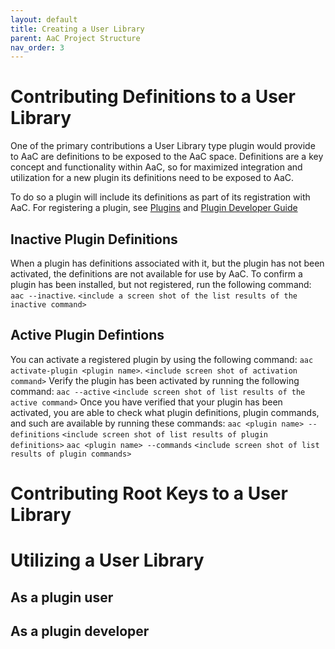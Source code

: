 ```yaml
---
layout: default
title: Creating a User Library
parent: AaC Project Structure
nav_order: 3
---
```

# Contributing Definitions to a User Library
One of the primary contributions a User Library type plugin would provide to AaC are definitions to be exposed to the AaC space. Definitions are a key concept and functionality within AaC, so for maximized integration and utilization for a new plugin its definitions need to be exposed to AaC. 

To do so a plugin will include its definitions as part of its registration with AaC. For registering a plugin, see [Plugins](../../old/Plugins) and [Plugin Developer Guide](../dev_guide/plugin_dev_guide)

## Inactive Plugin Definitions
When a plugin has definitions associated with it, but the plugin has not been activated, the definitions are not available for use by AaC. To confirm a plugin has been installed, but not registered, run the following command: `aac --inactive`. 
`<include a screen shot of the list results of the inactive command>`
## Active Plugin Defintions
You can activate a registered plugin by using the following command: `aac activate-plugin <plugin name>`. 
`<include screen shot of activation command>`
Verify the plugin has been activated by running the following command: `aac --active`
`<include screen shot of list results of the active command>`
Once you have verified that your plugin has been activated, you are able to check what plugin definitions, plugin commands, and such are available by running these commands: `aac <plugin name> --definitions`
`<include screen shot of list results of plugin definitions>`
`aac <plugin name> --commands`
`<include screen shot of list results of plugin commands>`

# Contributing Root Keys to a User Library

# Utilizing a User Library

## As a plugin user

## As a plugin developer